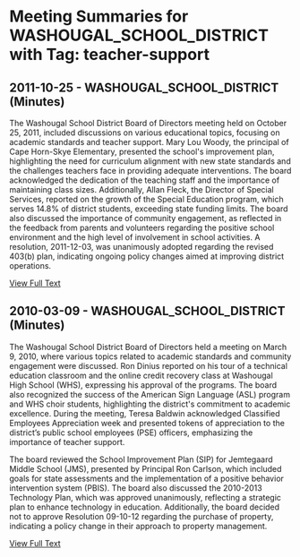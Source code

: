 # Meeting Summaries for WASHOUGAL_SCHOOL_DISTRICT with Tag: teacher-support

## 2011-10-25 - WASHOUGAL_SCHOOL_DISTRICT (Minutes)

The Washougal School District Board of Directors meeting held on October 25, 2011, included discussions on various educational topics, focusing on academic standards and teacher support. Mary Lou Woody, the principal of Cape Horn-Skye Elementary, presented the school's improvement plan, highlighting the need for curriculum alignment with new state standards and the challenges teachers face in providing adequate interventions. The board acknowledged the dedication of the teaching staff and the importance of maintaining class sizes. Additionally, Allan Fleck, the Director of Special Services, reported on the growth of the Special Education program, which serves 14.8% of district students, exceeding state funding limits. The board also discussed the importance of community engagement, as reflected in the feedback from parents and volunteers regarding the positive school environment and the high level of involvement in school activities. A resolution, 2011-12-03, was unanimously adopted regarding the revised 403(b) plan, indicating ongoing policy changes aimed at improving district operations.

[View Full Text](https://raw.githubusercontent.com/VoronoiPerspectives/WashingtonStateSchoolBoardExplorer/refs/heads/main/data/countries/usa/states/wa/counties/clark/school_boards/washougal_school_district/2011/processed/2011-10-25-minutes.txt)

## 2010-03-09 - WASHOUGAL_SCHOOL_DISTRICT (Minutes)

The Washougal School District Board of Directors held a meeting on March 9, 2010, where various topics related to academic standards and community engagement were discussed. Ron Dinius reported on his tour of a technical education classroom and the online credit recovery class at Washougal High School (WHS), expressing his approval of the programs. The board also recognized the success of the American Sign Language (ASL) program and WHS choir students, highlighting the district's commitment to academic excellence. During the meeting, Teresa Baldwin acknowledged Classified Employees Appreciation week and presented tokens of appreciation to the district’s public school employees (PSE) officers, emphasizing the importance of teacher support.

The board reviewed the School Improvement Plan (SIP) for Jemtegaard Middle School (JMS), presented by Principal Ron Carlson, which included goals for state assessments and the implementation of a positive behavior intervention system (PBIS). The board also discussed the 2010-2013 Technology Plan, which was approved unanimously, reflecting a strategic plan to enhance technology in education. Additionally, the board decided not to approve Resolution 09-10-12 regarding the purchase of property, indicating a policy change in their approach to property management.

[View Full Text](https://raw.githubusercontent.com/VoronoiPerspectives/WashingtonStateSchoolBoardExplorer/refs/heads/main/data/countries/usa/states/wa/counties/clark/school_boards/washougal_school_district/2010/processed/2010-03-09-minutes.txt)


